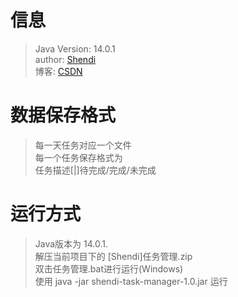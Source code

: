 # 信息
>Java Version: 14.0.1<br>
>author: [Shendi](tencent://AddContact/?fromId=45&fromSubId=1&subcmd=all&uin=1711680493)<br>
>博客: [CSDN](https://blog.csdn.net/qq_41806966)
# 数据保存格式
>每一天任务对应一个文件<br>
>每一个任务保存格式为<br>
>任务描述[|]待完成/完成/未完成
# 运行方式
>Java版本为 14.0.1.<br>
>解压当前项目下的 [Shendi]任务管理.zip<br>
>双击任务管理.bat进行运行(Windows)<br>
>使用 java -jar shendi-task-manager-1.0.jar 运行